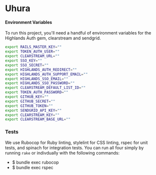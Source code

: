# Uhura


#### Environment Variables

To run this project, you'll need a handful of environment variables for the Highlands Auth gem, clearstream and sendgrid.

```sh
export RAILS_MASTER_KEY=""
export TOKEN_AUTH_USER=""
export CLEARSTREAM_URL=""
export SSO_KEY=""
export SSO_SECRET=""
export HIGHLANDS_AUTH_REDIRECT=""
export HIGHLANDS_AUTH_SUPPORT_EMAIL=""
export HIGHLANDS_SSO_EMAIL=""
export HIGHLANDS_SSO_PASSWORD=""
export CLEARSTREAM_DEFAULT_LIST_ID=""
export TOKEN_AUTH_PASSWORD=""
export GITHUB_KEY=""
export GITHUB_SECRET=""
export GITHUB_TOKEN=""
export SENDGRID_API_KEY=""
export CLEARSTREAM_KEY=""
export CLEARSTREAM_BASE_URL=""
```


### Tests

We use Rubocop for Ruby linting, stylelint for CSS linting, rspec for unit tests, and spinach for
integration tests. You can run all four simply by running `rake` or indivdually with the following
commands:

* $ bundle exec rubocop
* $ bundle exec rspec
